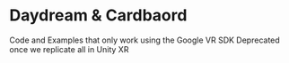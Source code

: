 # Daydream & Cardbaord
Code and Examples that only work using the Google VR SDK
Deprecated once we replicate all in Unity XR